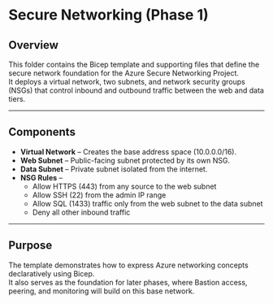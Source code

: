# Secure Networking (Phase 1)

## Overview
This folder contains the Bicep template and supporting files that define the secure network foundation for the Azure Secure Networking Project.  
It deploys a virtual network, two subnets, and network security groups (NSGs) that control inbound and outbound traffic between the web and data tiers.

---

## Components
- **Virtual Network** – Creates the base address space (10.0.0.0/16).  
- **Web Subnet** – Public-facing subnet protected by its own NSG.  
- **Data Subnet** – Private subnet isolated from the internet.  
- **NSG Rules** –  
  - Allow HTTPS (443) from any source to the web subnet  
  - Allow SSH (22) from the admin IP range  
  - Allow SQL (1433) traffic only from the web subnet to the data subnet  
  - Deny all other inbound traffic  

---

## Purpose
The template demonstrates how to express Azure networking concepts declaratively using Bicep.  
It also serves as the foundation for later phases, where Bastion access, peering, and monitoring will build on this base network.
